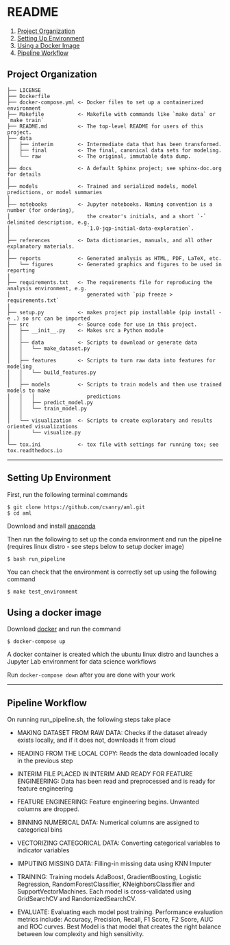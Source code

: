 README
==============================

1. [Project Organization](#1)
2. [Setting Up Environment](#2)
3. [Using a Docker Image](#3)
4. [Pipeline Workflow](#4)


Project Organization <a name="1"></a>
------------

    ├── LICENSE
    ├── Dockerfile
    ├── docker-compose.yml <- Docker files to set up a containerized environment
    ├── Makefile           <- Makefile with commands like `make data` or `make train`
    ├── README.md          <- The top-level README for users of this project.
    ├── data
    │   ├── interim        <- Intermediate data that has been transformed.
    │   ├── final          <- The final, canonical data sets for modeling.
    │   └── raw            <- The original, immutable data dump.
    │
    ├── docs               <- A default Sphinx project; see sphinx-doc.org for details
    │
    ├── models             <- Trained and serialized models, model predictions, or model summaries
    │
    ├── notebooks          <- Jupyter notebooks. Naming convention is a number (for ordering),
    │                         the creator's initials, and a short `-` delimited description, e.g.
    │                         `1.0-jqp-initial-data-exploration`.
    │
    ├── references         <- Data dictionaries, manuals, and all other explanatory materials.
    │
    ├── reports            <- Generated analysis as HTML, PDF, LaTeX, etc.
    │   └── figures        <- Generated graphics and figures to be used in reporting
    │
    ├── requirements.txt   <- The requirements file for reproducing the analysis environment, e.g.
    │                         generated with `pip freeze > requirements.txt`
    │
    ├── setup.py           <- makes project pip installable (pip install -e .) so src can be imported
    ├── src                <- Source code for use in this project.
    │   ├── __init__.py    <- Makes src a Python module
    │   │
    │   ├── data           <- Scripts to download or generate data
    │   │   └── make_dataset.py
    │   │
    │   ├── features       <- Scripts to turn raw data into features for modeling
    │   │   └── build_features.py
    │   │
    │   ├── models         <- Scripts to train models and then use trained models to make
    │   │   │                 predictions
    │   │   ├── predict_model.py
    │   │   └── train_model.py
    │   │
    │   └── visualization  <- Scripts to create exploratory and results oriented visualizations
    │       └── visualize.py
    │
    └── tox.ini            <- tox file with settings for running tox; see tox.readthedocs.io

---


Setting Up Environment <a name="2"></a>
------------

First, run the following terminal commands 

```
$ git clone https://github.com/csanry/aml.git
$ cd aml
```

Download and install [anaconda](https://www.anaconda.com/products/distribution)  

Then run the following to set up the conda environment and run the pipeline (requires linux distro - see steps below to 
setup docker image)

```
$ bash run_pipeline
```

You can check that the environment is correctly set up using the following command

```
$ make test_environment
```


Using a docker image <a name="3"></a>
------------

Download [docker](https://www.docker.com/products/docker-desktop/) and run the command 

```
$ docker-compose up
```

A docker container is created which the ubuntu linux distro and launches a Jupyter Lab environment for data science workflows

Run `docker-compose down` after you are done with your work

---


Pipeline Workflow <a name="4"></a>
------------

On running run_pipeline.sh, the following steps take place

* MAKING DATASET FROM RAW DATA: Checks if the dataset already exists locally, and if it does not, downloads it from cloud

* READING FROM THE LOCAL COPY: Reads the data downloaded locally in the previous step 

* INTERIM FILE PLACED IN INTERIM AND READY FOR FEATURE ENGINEERING: Data has been read and preprocessed and is ready for feature engineering

* FEATURE ENGINEERING: Feature engineering begins. Unwanted columns are dropped.

* BINNING NUMERICAL DATA: Numerical columns are assigned to categorical bins

* VECTORIZING CATEGORICAL DATA: Converting categorical variables to indicator variables

* IMPUTING MISSING DATA: Filling-in missing data using KNN Imputer

* TRAINING: Training models AdaBoost, GradientBoosting, Logistic Regression, RandomForestClassifier, KNeighborsClassifier and SupportVectorMachines. Each model is cross-validated using GridSearchCV and RandomizedSearchCV.

* EVALUATE: Evaluating each model post training. Performance evaluation metrics include: Accuracy, Precision, Recall, F1 Score, F2 Score, AUC and ROC curves. Best Model is that model that creates the right balance between low complexity and high sensitivity. 



